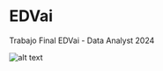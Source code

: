 # EDVai
Trabajo Final EDVai - Data Analyst 2024


![alt text]([https://github.com/silviogs86/EDVai/blob/main/Pride.jpg])
